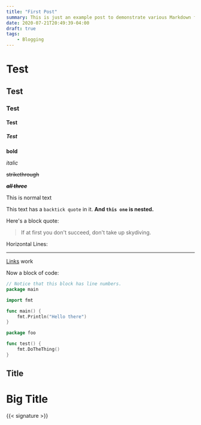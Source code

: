```yaml
---
title: "First Post"
summary: This is just an example post to demonstrate various Markdown features that I have at my disposal.
date: 2020-07-21T20:49:39-04:00
draft: true
tags:
    - Blogging
---
```


# Test
## Test
### Test
#### Test
##### Test

**bold**

*italic*

~~strikethrough~~

*~~**all three**~~*

This is normal text

This text has a `backtick quote` in it.  **And `this one` is nested.**

Here's a block quote:
> If at first you don't succeed, don't take up skydiving.

Horizontal Lines:

---

[Links](https://www.google.com) work

Now a block of code:
```go {linenos=table}
// Notice that this block has line numbers.
package main

import fmt

func main() {
    fmt.Println("Hello there")
}
```
```go
package foo

func test() {
    fmt.DoTheThing()
}
```

Title
---

Big Title
===

{{< signature >}}
